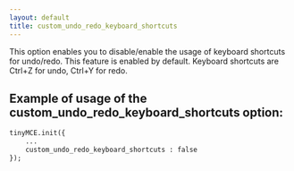 ```yaml
---
layout: default
title: custom_undo_redo_keyboard_shortcuts
---
```


This option enables you to disable/enable the usage of keyboard shortcuts for undo/redo. This feature is enabled by default. Keyboard shortcuts are Ctrl+Z for undo, Ctrl+Y for redo.

## Example of usage of the custom_undo_redo_keyboard_shortcuts option:

```html
tinyMCE.init({
	...
	custom_undo_redo_keyboard_shortcuts : false
});

```